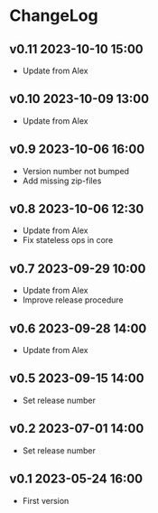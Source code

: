 # ChangeLog

## v0.11 2023-10-10 15:00
* Update from Alex

## v0.10 2023-10-09 13:00
* Update from Alex

## v0.9 2023-10-06 16:00
* Version number not bumped
* Add missing zip-files

## v0.8 2023-10-06 12:30
* Update from Alex
* Fix stateless ops in core

## v0.7 2023-09-29 10:00
* Update from Alex
* Improve release procedure

## v0.6 2023-09-28 14:00
* Update from Alex

## v0.5 2023-09-15 14:00
* Set release number

## v0.2 2023-07-01 14:00
* Set release number

## v0.1 2023-05-24 16:00
* First version
